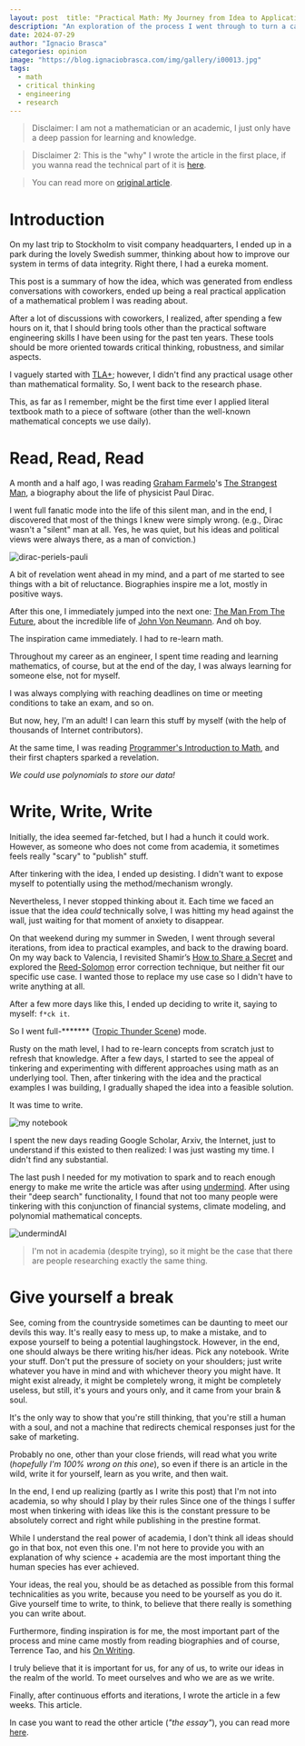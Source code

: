 ```yaml
---
layout: post  title: "Practical Math: My Journey from Idea to Application"
description: "An exploration of the process I went through to turn a casual thought into a real-world math application."
date: 2024-07-29
author: "Ignacio Brasca"  
categories: opinion  
image: "https://blog.ignaciobrasca.com/img/gallery/i00013.jpg"
tags: 
  - math
  - critical thinking
  - engineering
  - research
---
```


> Disclaimer: I am not a mathematician or an academic, I just only have a deep passion for learning and knowledge.

> Disclaimer 2: This is the "why" I wrote the article in the first place, if you wanna read the technical part of it is [here](https://www.researchgate.net/publication/382651852_Polynomial_Methods_for_Ensuring_Data_Integrity_in_Financial_Systems).

> You can read more on [original article](http://blog.ignaciobrasca.com/data-loss-prevention/).

# Introduction

On my last trip to Stockholm to visit company headquarters, I ended up in a park during the lovely Swedish summer, thinking about how to improve our system in terms of data integrity. Right there, I had a eureka moment. 

This post is a summary of how the idea, which was generated from endless conversations with coworkers, ended up being a real practical application of a mathematical problem I was reading about.

After a lot of discussions with coworkers, I realized, after spending a few hours on it, that I should bring tools other than the practical software engineering skills I have been using for the past ten years. These tools should be more oriented towards critical thinking, robustness, and similar aspects.

I vaguely started with [TLA+](https://en.wikipedia.org/wiki/TLA%2B); however, I didn't find any practical usage other than mathematical formality. So, I went back to the research phase.

This, as far as I remember, might be the first time ever I applied literal textbook math to a piece of software (other than the well-known mathematical concepts we use daily).

# Read, Read, Read

A month and a half ago, I was reading [Graham Farmelo](https://grahamfarmelo.com)'s [The Strangest Man](https://grahamfarmelo.com/the-strangest-man/), a biography about the life of physicist Paul Dirac.

I went full fanatic mode into the life of this silent man, and in the end, I discovered that most of the things I knew were simply wrong. (e.g., Dirac wasn't a "silent" man at all. Yes, he was quiet, but his ideas and political views were always there, as a man of conviction.)

![dirac-periels-pauli](https://blog.ignaciobrasca.com/img/posts/random/pic-29.jpeg)

A bit of revelation went ahead in my mind, and a part of me started to see things with a bit of reluctance. Biographies inspire me a lot, mostly in positive ways.

After this one, I immediately jumped into the next one: [The Man From The Future](https://wwnorton.com/books/the-man-from-the-future), about the incredible life of [John Von Neumann](https://en.wikipedia.org/wiki/John_von_Neumann). And oh boy.

The inspiration came immediately. I had to re-learn math.

Throughout my career as an engineer, I spent time reading and learning mathematics, of course, but at the end of the day, I was always learning for someone else, not for myself.

I was always complying with reaching deadlines on time or meeting conditions to take an exam, and so on.

But now, hey, I'm an adult! I can learn this stuff by myself (with the help of thousands of Internet contributors).

At the same time, I was reading [Programmer's Introduction to Math](https://pimbook.org), and their first chapters sparked a revelation.

*We could use polynomials to store our data!*

# Write, Write, Write

Initially, the idea seemed far-fetched, but I had a hunch it could work. However, as someone who does not come from academia, it sometimes feels really "scary" to "publish" stuff.

After tinkering with the idea, I ended up desisting. I didn't want to expose myself to potentially using the method/mechanism wrongly.

Nevertheless, I never stopped thinking about it. Each time we faced an issue that the idea *could* technically solve, I was hitting my head against the wall, just waiting for that moment of anxiety to disappear.

On that weekend during my summer in Sweden, I went through several iterations, from idea to practical examples, and back to the drawing board. On my way back to Valencia, I revisited Shamir’s [How to Share a Secret](https://web.mit.edu/6.857/OldStuff/Fall03/ref/Shamir-HowToShareASecret.pdf) and explored the [Reed-Solomon](https://en.wikipedia.org/wiki/Reed%E2%80%93Solomon_error_correction) error correction technique, but neither fit our specific use case. I wanted those to replace my use case so I didn't have to write anything at all.

After a few more days like this, I ended up deciding to write it, saying to myself: `f*ck it`.

So I went full-******* ([Tropic Thunder Scene](https://www.youtube.com/watch?v=oAKG-kbKeIo)) mode.

Rusty on the math level, I had to re-learn concepts from scratch just to refresh that knowledge. After a few days, I started to see the appeal of tinkering and experimenting with different approaches using math as an underlying tool. Then, after tinkering with the idea and the practical examples I was building, I gradually shaped the idea into a feasible solution.

It was time to write.

![my notebook](https://blog.ignaciobrasca.com/img/posts/random/pic-28.jpeg)

I spent the new days reading Google Scholar, Arxiv, the Internet, just to understand if this existed to then realized: I was just wasting my time. I didn't find any substantial.

The last push I needed for my motivation to spark and to reach enough energy to make me write the article was after using [undermind](https://www.undermind.ai/home/). After using their "deep search" functionality, I found that not too many people were tinkering with this conjunction of financial systems, climate modeling, and polynomial mathematical concepts.

![undermindAI](https://pbs.twimg.com/media/GTZ_-LxW4AAlJsk?format=jpg&name=medium)

> I'm not in academia (despite trying), so it might be the case that there are people researching exactly the same thing.

# Give yourself a break

See, coming from the countryside sometimes can be daunting to meet our devils this way. It's really easy to mess up, to make a mistake, and to expose yourself to being a potential laughingstock. However, in the end, one should always be there writing his/her ideas. Pick any notebook. Write your stuff. Don't put the pressure of society on your shoulders; just write whatever you have in mind and with whichever theory you might have. It might exist already, it might be completely wrong, it might be completely useless, but still, it's yours and yours only, and it came from your brain & soul.

It's the only way to show that you're still thinking, that you're still a human with a soul, and not a machine that redirects chemical responses just for the sake of marketing.

Probably no one, other than your close friends, will read what you write (*hopefully I'm 100% wrong on this one*), so even if there is an article in the wild, write it for yourself, learn as you write, and then wait. 

In the end, I end up realizing (partly as I write this post) that I'm not into academia, so why should I play by their rules Since one of the things I suffer most when tinkering with ideas like this is the constant pressure to be absolutely correct and right while publishing in the prestine format.

While I understand the real power of academia, I don't think all ideas should go in that box, not even this one. I'm not here to provide you with an explanation of why science + academia are the most important thing the human species has ever achieved.

Your ideas, the real you, should be as detached as possible from this formal technicalities as you write, because you need to be yourself as you do it. Give yourself time to write, to think, to believe that there really is something you can write about.

Furthermore, finding inspiration is for me, the most important part of the process and mine came mostly from reading biographies and of course, Terrence Tao, and his [On Writing](https://terrytao.wordpress.com/advice-on-writing-papers/). 

I truly believe that it is important for us, for any of us, to write our ideas in the realm of the world. To meet ourselves and who we are as we write.

Finally, after continuous efforts and iterations, I wrote the article in a few weeks. This article. 

In case you want to read the other article (*"the essay"*), you can read more [here](https://www.researchgate.net/publication/382651852_Polynomial_Methods_for_Ensuring_Data_Integrity_in_Financial_Systems).
